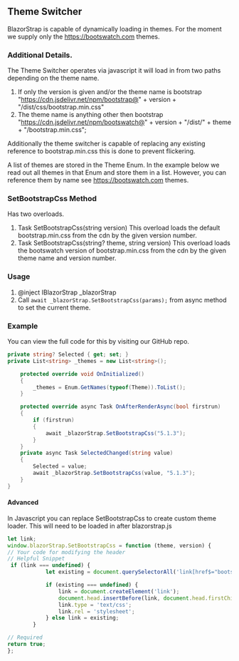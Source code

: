 ﻿## Theme Switcher

BlazorStrap is capable of dynamically loading in themes. For the moment we supply only the https://bootswatch.com themes.

### Additional Details.
The Theme Switcher operates via javascript it will load in from two paths depending on the theme name.
1. If only the version is given and/or the theme name is bootstrap 
   "https://cdn.jsdelivr.net/npm/bootstrap@" + version + "/dist/css/bootstrap.min.css" 
2. The theme name is anything other then bootstrap
   "https://cdn.jsdelivr.net/npm/bootswatch@" + version + "/dist/" + theme + "/bootstrap.min.css";

Additionally the theme switcher is capable of replacing any existing reference to bootstrap.min.css this is done to prevent flickering.

A list of themes are stored in the Theme Enum. In the example below we read out all themes in that Enum and store them in a list.
However, you can reference them by name see https://bootswatch.com themes.

### SetBootstrapCss Method
   Has two overloads.
   1) Task SetBootstrapCss(string version)
      This overload loads the default bootstrap.min.css from the cdn by the given version number.
   2) Task SetBootstrapCss(string? theme, string version)
      This overload loads the bootswatch version of bootstrap.min.css from the cdn by the given theme name and version number.

### Usage 
   1) @inject IBlazorStrap _blazorStrap
   2) Call `await _blazorStrap.SetBootstrapCss(params);` from async method to set the current theme.
### Example
You can view the full code for this by visiting our GitHub repo.

``` C#
private string? Selected { get; set; }
private List<string> _themes = new List<string>();

    protected override void OnInitialized()
    {
        _themes = Enum.GetNames(typeof(Theme)).ToList();
    }

    protected override async Task OnAfterRenderAsync(bool firstrun)
    {
        if (firstrun)
        {
            await _blazorStrap.SetBootstrapCss("5.1.3");
        }
    }
    private async Task SelectedChanged(string value)
    {
        Selected = value;
        await _blazorStrap.SetBootstrapCss(value, "5.1.3");
    }
}
```

#### Advanced 
In Javascript you can replace SetBootstrapCss to create custom theme loader. This will need to be loaded in after blazorstrap.js
``` javascript
let link;
window.blazorStrap.SetBootstrapCss = function (theme, version) {
// Your code for modifying the header
// Helpful Snippet
 if (link === undefined) {
            let existing = document.querySelectorAll('link[href$="bootstrap.min.css"]')[0];

            if (existing === undefined) {
                link = document.createElement('link');
                document.head.insertBefore(link, document.head.firstChild);
                link.type = 'text/css';
                link.rel = 'stylesheet';
            } else link = existing;
        }

// Required 
return true;
};
```